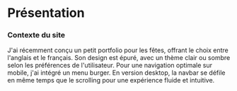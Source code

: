 # Présentation 

### Contexte du site 

J'ai récemment conçu un petit portfolio pour les fêtes, offrant le choix entre l'anglais et le français.
Son design est épuré, avec un thème clair ou sombre selon les préférences de l'utilisateur.
Pour une navigation optimale sur mobile, j'ai intégré un menu burger.
En version desktop, la navbar se défile en même temps que le scrolling pour une expérience fluide et intuitive.
